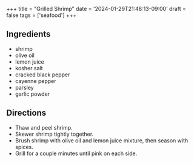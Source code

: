 +++
title = "Grilled Shrimp"
date = '2024-01-29T21:48:13-09:00'
draft = false
tags = ['seafood']
+++

## Ingredients
* shrimp
* olive oil
* lemon juice
* kosher salt
* cracked black pepper
* cayenne pepper
* parsley
* garlic powder

## Directions
* Thaw and peel shrimp.
* Skewer shrimp tightly together.
* Brush shrimp with olive oil and lemon juice mixture, then season with spices.
* Grill for a couple minutes until pink on each side.
